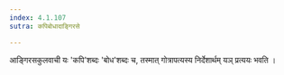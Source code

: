 ```yaml
---
index: 4.1.107
sutra: कपिबोधादाङ्गिरसे

---
```

आङ्गिरसकुलवाची यः 'कपि'शब्दः 'बोध'शब्दः च, तस्मात् गोत्रापत्यस्य निर्देशार्थम्  यञ् प्रत्ययः भवति । 